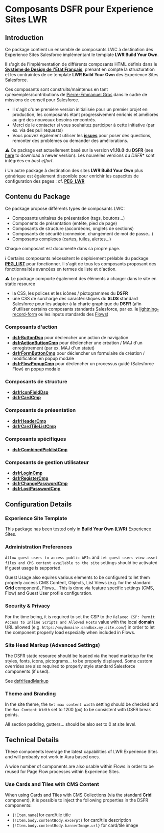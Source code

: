 # Composants **DSFR** pour Experience Sites LWR

## Introduction

Ce package contient un ensemble de composants LWC à destination des Experience Sites Salesforce implémentant le template **LWR Build Your Own**.

Il s'agit de l'implémentation de différents composants HTML définis dans le **[Système de Design de l'État Français](https://www.systeme-de-design.gouv.fr/)**, prenant en compte la structuration et les contraintes de ce template **LWR Build Your Own** des Experience Sites Salesforce.

Ces composants sont construits/maintenus en tant qu'exemples/contributions de [Pierre-Emmanuel Gros](https://github.com/pegros) dans le cadre de missions de conseil pour Salesforce.
* Il s'agit d'une première version initialisée pour un premier projet en production, les composants étant progressivement enrichis et améliorés au gré des nouveaux besoins rencontrés.
* Merci de le contacter si vous souhaitez participer à cette initiative (par ex. via des pull requests)
* Vous pouvez également utiliser les **[issues](https://github.com/pegros/DSFR_LWR/issues)** pour poser des questions, remonter des problèmes ou demander des améliorations.

⚠️ Ce package est actuellement basé sur la version **v1.10.0** du **DSFR** (see [here](https://www.systeme-de-design.gouv.fr/comment-utiliser-le-dsfr/developpeurs/prise-en-main-du-dsfr) to download a newer version). Les nouvelles versions du *DSFR** sont intégrées en _best effort_. 

ℹ️ Un autre package à destination des sites **LWR Build Your Own**  plus générique est également disponible pour enrichir les capacités de configuration des pages : cf. **[PEG_LWR](https://github.com/pegros/PEG_LWR)**

## Contenu du Package

Ce package propose différents types de composants LWC:
* Composants unitaires de présentation (tags, boutons...)
* Components de présentation (entête, pied de page)
* Composants de structure (accordéons, onglets de sections)
* Composants de sécurité (connexion, changement de mot de passe...)
* Composants complexes (cartes, tuiles, alertes...)

Chaque composant est documenté dans sa propre page.

ℹ️ Certains composants nécessitent le déploiement prélable du package **[PEG_LIST](https://github.com/pegros/PEG_LIST)** pour fonctionner. Il s'agit de tous les composants proposant des fonctionnalités avancées en termes de liste et d'action.

⚠️ Le package comporte également des éléments à charger dans le site en static resource
* la CSS, les polices et les icônes / pictogrammes du **DSFR**
* une CSS de surcharge des caractéristiques du **SLDS** standard Salesforce pour les adapter à la charte graphique du **DSFR** (afin d'utiliser certains composants standards Salesforce, par ex. le [lightning-record-form](https://developer.salesforce.com/docs/component-library/bundle/lightning-record-form/documentation) ou les inputs standards des [Flows](https://help.salesforce.com/s/articleView?id=sf.flow_ref_elements_screencmp.htm))


### Composants d'action

* **[dsfrButtonDsp](/help/dsfrButtonDsp.md)** pour déclencher une action de navigation
* **[dsfrActionButtonCmp](/help/dsfrActionButtonCmp.md)** pour déclencher une création / MAJ d'un enregistrement (par ex. MAJ d'un statut)
* **[dsfrFormButtonCmp](/help/dsfrFormButtonCmp.md)** pour déclencher un formulaire de création / modification en popup modale
* **[dsfrFlowPopupCmp](/help/dsfrFlowPopupCmp.md)** pour déclencher un processus guidé (Salesforce Flow) en popup modale

### Composants de structure

* **[dsfrIconFieldDsp](/help/dsfrIconFieldDsp.md)**
* **[dsfrCardCmp](/help/dsfrCardCmp.md)**


### Composants de présentation

* **[dsfrHeaderCmp](/help/dsfrHeaderCmp.md)**
* **[dsfrCardTileListCmp](/help/dsfrCardTileListCmp.md)**

### Composants spécifiques

* **[dsfrCombinedPicklistCmp](/help/dsfrCombinedPicklistCmp.md)**

### Composants de gestion utilisateur

* **[dsfrLoginCmp](/help/dsfrLoginCmp.md)**
* **[dsfrRegisterCmp](/help/dsfrLoginCmp.md)**
* **[dsfrChangePasswordCmp](/help/dsfrLoginCmp.md)**
* **[dsfrLostPasswordCmp](/help/dsfrLoginCmp.md)**

## Configuration Details

### Experience Site Template

This package has been tested only in **Build Your Own (LWR)**
Experience Sites.

### Administration Preferences

`Àllow guest users to access public APIs` and
`Let guest users view asset files and CMS content available to the site`
settings should be activated if guest usage is supported.

Guest Usage also equires various elements to be configured to let them
properly access CMS Content, Objects, List Views (e.g. for the standard
**Grid** component), Flows... This is done via feature specific settings
(CMS, Flow) and Guest User profile configuration.

### Security & Privacy

For the time being, it is required to set the CSP to the
`Relaxed CSP: Permit Access to Inline Scripts and Allowed Hosts` value
with the local **domain** URL allowed (e.g. `https:/<mydomain>.sandbox.my.site.com/`)
in order to let the component properly load especially when included in Flows.

### Site Head Markup (Advanced Settings)

The DSFR static resource should be loaded via the head marketup for the styles, fonts, icons,
pictograms... to be properly displayed. Some custom overrides are also required to properly
style standard Salesforce components (if used).

See [dsfrHeadMarkup](/help/dsfrHeadMarkup.md)

### Theme and Branding

In the site theme, the `Set max content width` setting should be checked and the
`Max Content Width` set to 1200 (px) to be consistent with DSFR break points.

All section padding, gutters... should be also set to 0 at site level.

## Technical Details

These components leverage the latest capabilities of LWR Experience Sites and will probably not
work in Aura based ones.

A wide number of components are also usable within Flows in order to be reused for 
Page Flow processes within Experience Sites.

### Use Cards and Tiles with CMS Content

When using Cards and Tiles with CMS Collections (via the standard **Grid** component), it is possible 
to inject the following properties in the DSFR components:
* `{!Item.name}`for card/tile title
* `{!Item.body.contentBody.excerpt}` for card/tile description
* `{!Item.body.contentBody.bannerImage.url}` for card/tile image
